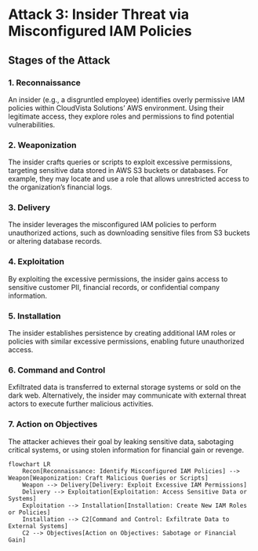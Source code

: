 # Attack 3: Insider Threat via Misconfigured IAM Policies
##

##  Stages of the Attack

### 1. Reconnaissance
An insider (e.g., a disgruntled employee) identifies overly permissive IAM policies within CloudVista Solutions’ AWS environment. Using their legitimate access, they explore roles and permissions to find potential vulnerabilities.

### 2. Weaponization
The insider crafts queries or scripts to exploit excessive permissions, targeting sensitive data stored in AWS S3 buckets or databases. For example, they may locate and use a role that allows unrestricted access to the organization’s financial logs.

### 3. Delivery
The insider leverages the misconfigured IAM policies to perform unauthorized actions, such as downloading sensitive files from S3 buckets or altering database records.

### 4. Exploitation
By exploiting the excessive permissions, the insider gains access to sensitive customer PII, financial records, or confidential company information.

### 5. Installation
The insider establishes persistence by creating additional IAM roles or policies with similar excessive permissions, enabling future unauthorized access.

### 6. Command and Control
Exfiltrated data is transferred to external storage systems or sold on the dark web. Alternatively, the insider may communicate with external threat actors to execute further malicious activities.

### 7. Action on Objectives
The attacker achieves their goal by leaking sensitive data, sabotaging critical systems, or using stolen information for financial gain or revenge.

```mermaid
flowchart LR
    Recon[Reconnaissance: Identify Misconfigured IAM Policies] --> Weapon[Weaponization: Craft Malicious Queries or Scripts]
    Weapon --> Delivery[Delivery: Exploit Excessive IAM Permissions]
    Delivery --> Exploitation[Exploitation: Access Sensitive Data or Systems]
    Exploitation --> Installation[Installation: Create New IAM Roles or Policies]
    Installation --> C2[Command and Control: Exfiltrate Data to External Systems]
    C2 --> Objectives[Action on Objectives: Sabotage or Financial Gain]
